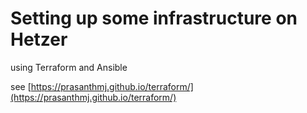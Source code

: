 # Setting up some infrastructure on Hetzer

using Terraform and Ansible


see [https://prasanthmj.github.io/terraform/](https://prasanthmj.github.io/terraform/)

